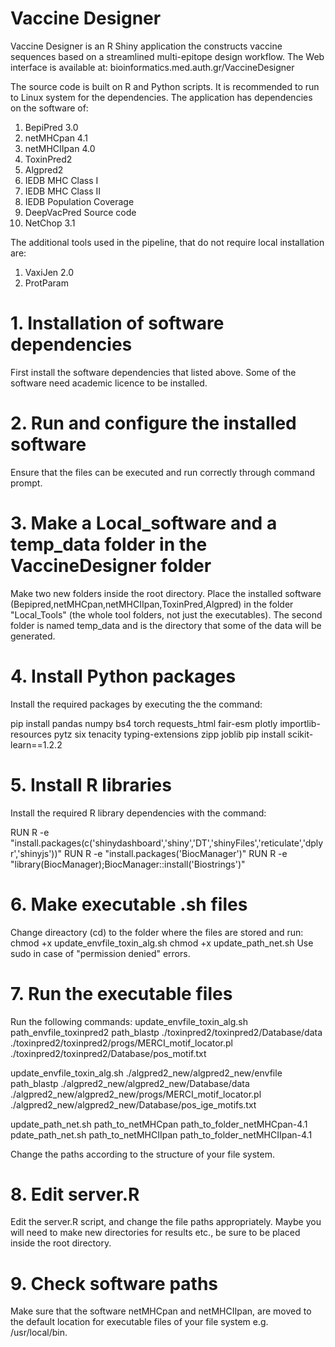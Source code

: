# Vaccine Designer
Vaccine Designer is an R Shiny application the constructs vaccine sequences based on a streamlined multi-epitope design workflow. The Web interface is available at: bioinformatics.med.auth.gr/VaccineDesigner

The source code is built on R and Python scripts. It is recommended to run to Linux system for the dependencies. 
The application has dependencies on the software of:
1) BepiPred 3.0
2) netMHCpan 4.1
3) netMHCIIpan 4.0
4) ToxinPred2
5) Algpred2
6) IEDB MHC Class I
7) IEDB MHC Class II
8) IEDB Population Coverage
9) DeepVacPred Source code
10) NetChop 3.1

The additional tools used in the pipeline, that do not require local installation are:
1) VaxiJen 2.0
2) ProtParam

# 1. Installation of software dependencies
First install the software dependencies that listed above. Some of the software need academic licence to be installed.

# 2. Run and configure the installed software
Ensure that the files can be executed and run correctly through command prompt.

# 3. Make a Local_software and a temp_data folder in the VaccineDesigner folder
Make two new folders inside the root directory. Place the installed software (Bepipred,netMHCpan,netMHCIIpan,ToxinPred,Algpred) in the folder "Local_Tools" (the whole tool folders, not just the executables).
The second folder is named temp_data and is the directory that some of the data will be generated.

# 4. Install Python packages
Install the required packages by executing the the command:

pip install pandas numpy bs4 torch requests_html fair-esm plotly importlib-resources pytz six tenacity typing-extensions zipp joblib 
pip install scikit-learn==1.2.2

# 5. Install R libraries
Install the required R library dependencies with the command:

RUN R -e "install.packages(c('shinydashboard','shiny','DT','shinyFiles','reticulate','dplyr','shinyjs'))"
RUN R -e "install.packages('BiocManager')"
RUN R -e "library(BiocManager);BiocManager::install('Biostrings')"

# 6. Make executable .sh files
Change direactory (cd) to the folder where the files are stored and run:
chmod +x update_envfile_toxin_alg.sh
chmod +x update_path_net.sh
Use sudo in case of "permission denied" errors.

# 7. Run the executable files
Run the following commands:
update_envfile_toxin_alg.sh path_envfile_toxinpred2 path_blastp ./toxinpred2/toxinpred2/Database/data ./toxinpred2/toxinpred2/progs/MERCI_motif_locator.pl ./toxinpred2/toxinpred2/Database/pos_motif.txt

update_envfile_toxin_alg.sh ./algpred2_new/algpred2_new/envfile path_blastp ./algpred2_new/algpred2_new/Database/data ./algpred2_new/algpred2_new/progs/MERCI_motif_locator.pl ./algpred2_new/algpred2_new/Database/pos_ige_motifs.txt

update_path_net.sh path_to_netMHCpan path_to_folder_netMHCpan-4.1
pdate_path_net.sh path_to_netMHCIIpan path_to_folder_netMHCIIpan-4.1

Change the paths according to the structure of your file system.

# 8. Edit server.R
Edit the server.R script, and change the file paths appropriately. Maybe you will need to make new directories for results etc., be sure to be placed inside the root directory.

# 9. Check software paths
Make sure that the software netMHCpan and netMHCIIpan, are moved to the default location for executable files of your file system e.g. /usr/local/bin.




